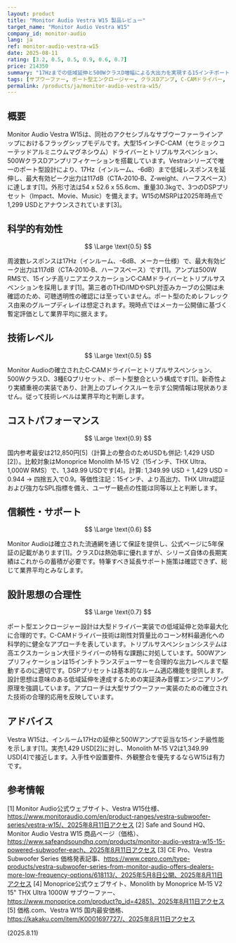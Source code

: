 ```yaml
---
layout: product
title: "Monitor Audio Vestra W15 製品レビュー"
target_name: "Monitor Audio Vestra W15"
company_id: monitor-audio
lang: ja
ref: monitor-audio-vestra-w15
date: 2025-08-11
rating: [3.2, 0.5, 0.5, 0.9, 0.6, 0.7]
price: 214350
summary: "17Hzまでの低域延伸と500WクラスD増幅による大出力を実現する15インチポート型サブウーファー。Monitor AudioのアクセシブルなVestraシリーズのフラッグシップモデルです。"
tags: [サブウーファー, ポート型エンクロージャー, クラスDアンプ, C-CAMドライバー, 15インチドライバー]
permalink: /products/ja/monitor-audio-vestra-w15/
---
```


## 概要

Monitor Audio Vestra W15は、同社のアクセシブルなサブウーファーラインアップにおけるフラッグシップモデルです。大型15インチC-CAM（セラミックコーテッドアルミニウムマグネシウム）ドライバーとトリプルサスペンション、500WクラスDアンプリフィケーションを搭載しています。Vestraシリーズで唯一のポート型設計により、17Hz（インルーム、-6dB）まで低域レスポンスを延伸し、最大有効ピーク出力は117dB（CTA‑2010‑B、Z‑weight、ハーフスペース）に達します[1]。外形寸法は54 x 52.6 x 55.6cm、重量30.3kgで、3つのDSPプリセット（Impact、Movie、Music）を備えます。W15のMSRPは2025年時点で1,299 USDとアナウンスされています[3]。

## 科学的有効性

$$ \Large \text{0.5} $$

周波数レスポンスは17Hz（インルーム、-6dB、メーカー仕様）で、最大有効ピーク出力は117dB（CTA‑2010‑B、ハーフスペース）です[1]。アンプは500W RMSで、15インチ高リニアエクスカーションC‑CAMドライバーとトリプルサスペンションを採用します[1]。第三者のTHD/IMDやSPL対歪みカーブの公開は未確認のため、可聴透明性の確認には至っていません。ポート型のためレフレックス由来のグループディレイは想定されます。現時点ではメーカー公開値に基づく暫定評価として業界平均に据えます。

## 技術レベル

$$ \Large \text{0.5} $$

Monitor Audioの確立されたC‑CAMドライバーとトリプルサスペンション、500WクラスD、3種EQプリセット、ポート型整合という構成です[1]。新奇性より実績重視の実装であり、計測上のブレイクスルーを示す公開情報は現状ありません。従って技術レベルは業界平均と判断します。

## コストパフォーマンス

$$ \Large \text{0.9} $$

国内参考最安は212,850円[5]（計算上の整合のためUSDも併記: 1,429 USD [2]）。比較対象はMonoprice Monolith M‑15 V2（15インチ、THX Ultra、1,000W RMS）で、1,349.99 USDです[4]。計算: 1,349.99 USD ÷ 1,429 USD = 0.944 → 四捨五入で0.9。等価性注記：15インチ、より高出力、THX Ultra認証および強力なSPL指標を備え、ユーザー観点の性能は同等以上と判断します。

## 信頼性・サポート

$$ \Large \text{0.6} $$

Monitor Audioは確立された流通網を通じて保証を提供し、公式ページに5年保証の記載があります[1]。クラスDは熱効率に優れますが、シリーズ自体の長期実績はこれからの蓄積が必要です。特筆すべき延長サポート施策は確認できず、総じて業界平均とみなします。

## 設計思想の合理性

$$ \Large \text{0.7} $$

ポート型エンクロージャー設計は大型ドライバー実装での低域延伸と効率最大化に合理的です。C-CAMドライバー技術は剛性対質量比のコーン材料最適化への科学的に健全なアプローチを表しています。トリプルサスペンションシステムは高エクスカーション大径ドライバーの特有な課題に対処しています。500Wアンプリフィケーションは15インチトランスデューサーを合理的な出力レベルまで駆動するのに適切です。DSPプリセットは基本的なルーム適応機能を提供します。設計思想は意味のある低域延伸を達成するための実証済み音響エンジニアリング原理を強調しています。アプローチは大型サブウーファー実装のための確立された技術の合理的応用を反映しています。

## アドバイス

Vestra W15は、インルーム17Hzの延伸と500Wアンプで妥当な15インチ級性能を示します[1]。実売1,429 USD[2]に対し、Monolith M‑15 V2は1,349.99 USD[4]で接近します。入手性や設置要件、外観整合を優先するならW15は有力です。

## 参考情報

[1] Monitor Audio公式ウェブサイト、Vestra W15仕様、https://www.monitoraudio.com/en/product-ranges/vestra-subwoofer-series/vestra-w15/、2025年8月11日アクセス
[2] Safe and Sound HQ、Monitor Audio Vestra W15 商品ページ（価格）、https://www.safeandsoundhq.com/products/monitor-audio-vestra-w15-15-powered-subwoofer-each、2025年8月11日アクセス
[3] CE Pro、Vestra Subwoofer Series 価格発表記事、https://www.cepro.com/type-products/vestra-subwoofer-series-from-monitor-audio-offers-dealers-more-low-frequency-options/618113/、2025年5月8日公開、2025年8月11日アクセス
[4] Monoprice公式ウェブサイト、Monolith by Monoprice M‑15 V2 15" THX Ultra 1000W サブウーファー、https://www.monoprice.com/product?p_id=42851、2025年8月11日アクセス
[5] 価格.com、Vestra W15 国内最安価格、https://kakaku.com/item/K0001697727/、2025年8月11日アクセス

(2025.8.11)